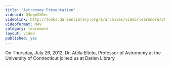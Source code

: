```yaml
---
title: "Astronomy Presentation"
videoid: Q3ogmVXGec
videolink: http://tonks.darienlibrary.org/1/archives/video/learnmore/20120726_astronomy_presentation.m4v
videoformat: M4V
category: learnmore
layout: video
published: yes
---
```


On Thursday, July 26, 2012, Dr. Attila Elteto, Professor of Astronomy at the University of Connecticut joined us at Darien Library